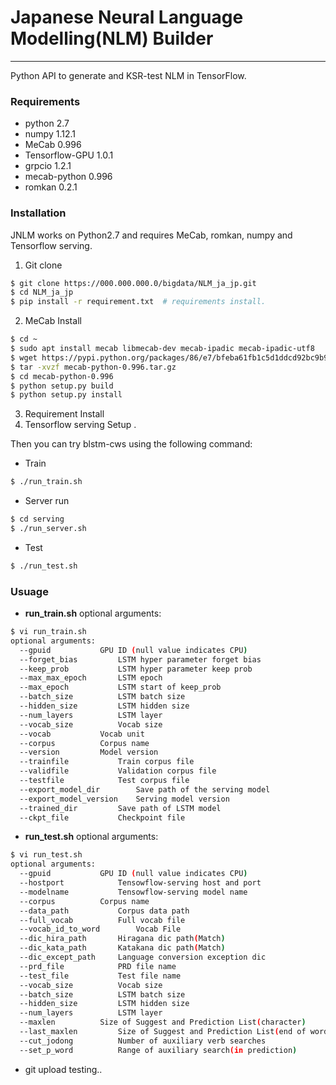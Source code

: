 # Japanese Neural Language Modelling(NLM) Builder
* * *
Python API to generate and KSR-test NLM in TensorFlow.

  
### Requirements
* python 2.7
* numpy 1.12.1
* MeCab 0.996
* Tensorflow-GPU 1.0.1
* grpcio 1.2.1
* mecab-python 0.996
* romkan 0.2.1


### Installation
JNLM works on Python2.7 and requires MeCab, romkan, numpy and Tensorflow serving.


1. Git clone
  ```sh
$ git clone https://000.000.000.0/bigdata/NLM_ja_jp.git
$ cd NLM_ja_jp
$ pip install -r requirement.txt  # requirements install.
```
2. MeCab Install
```sh
$ cd ~
$ sudo apt install mecab libmecab-dev mecab-ipadic mecab-ipadic-utf8
$ wget https://pypi.python.org/packages/86/e7/bfeba61fb1c5d1ddcd92bc9b9502f99f80bf71a03429a2b31218fc2d4da2/mecab-python-0.996.tar.gz
$ tar -xvzf mecab-python-0.996.tar.gz
$ cd mecab-python-0.996
$ python setup.py build
$ python setup.py install
```
3. Requirement Install
4. Tensorflow serving Setup
.



Then you can try blstm-cws using the following command:
* Train
```sh
$ ./run_train.sh
```

* Server run
```sh
$ cd serving
$ ./run_server.sh
```

* Test
```sh
$ ./run_test.sh
```

 
### Usuage

* **run_train.sh** optional arguments:
```sh
$ vi run_train.sh
optional arguments:
  --gpuid			GPU ID (null value indicates CPU)
  --forget_bias			LSTM hyper parameter forget bias
  --keep_prob			LSTM hyper parameter keep prob
  --max_max_epoch		LSTM epoch
  --max_epoch			LSTM start of keep_prob
  --batch_size			LSTM batch size
  --hidden_size			LSTM hidden size
  --num_layers			LSTM layer
  --vocab_size			Vocab size
  --vocab			Vocab unit
  --corpus			Corpus name
  --version			Model version
  --trainfile			Train corpus file
  --validfile			Validation corpus file
  --testfile			Test corpus file
  --export_model_dir		Save path of the serving model
  --export_model_version	Serving model version
  --trained_dir			Save path of LSTM model
  --ckpt_file			Checkpoint file
```

* **run_test.sh** optional arguments:
```sh
$ vi run_test.sh
optional arguments:
  --gpuid			GPU ID (null value indicates CPU)
  --hostport			Tensowflow-serving host and port
  --modelname			Tensowflow-serving model name
  --corpus			Corpus name
  --data_path			Corpus data path
  --full_vocab			Full vocab file
  --vocab_id_to_word 		Vocab File
  --dic_hira_path		Hiragana dic path(Match)
  --dic_kata_path		Katakana dic path(Match)
  --dic_except_path		Language conversion exception dic
  --prd_file			PRD file name
  --test_file			Test file name
  --vocab_size			Vocab size
  --batch_size			LSTM batch size
  --hidden_size			LSTM hidden size
  --num_layers			LSTM layer
  --maxlen			Size of Suggest and Prediction List(character)
  --last_maxlen			Size of Suggest and Prediction List(end of word)
  --cut_jodong			Number of auxiliary verb searches
  --set_p_word			Range of auxiliary search(in prediction)

```

 
* git upload testing..
